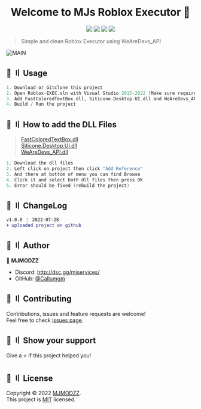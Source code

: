 <h1 align="center">Welcome to MJs Roblox Executor 👋</h1>

<p align="center">
  <img src="https://img.shields.io/badge/version-1.0.0-blue.svg?cacheSeconds=2592000" >
  <img src="https://img.shields.io/badge/Maintained%3F-yes-green.svg" >
  <img src="https://img.shields.io/badge/license-MIT-yellow.svg" >
  <img src="https://img.shields.io/github/last-commit/MJMODZZ/Roblox-Executor">
  </a>
</p>

> Simple and clean Roblox Executor using WeAreDevs_API


![MAIN](https://media.discordapp.net/attachments/990695801506381905/1002266391228977182/unknown.png)

## 🚀 〢 Usage

```c
1. Download or Gitclone this project
2. Open Roblox-EXEC.sln with Visual Studio 2015-2022 (Make sure required .NET Framework and CSHARP Packages are installed)
3. Add FastColoredTextBox.dll, Siticone.Desktop.UI.dll and WeAreDevs_API.dll to the Project
4. Build / Run the project
```

## 📃 〢 How to add the DLL Files

> [FastColoredTextBox.dll](https://github.com/MJMODZZ/Roblox-Executor/raw/main/Assets/FastColoredTextBox.dll) <br>
> [Siticone.Desktop.UI.dll](https://github.com/MJMODZZ/Roblox-Executor/raw/main/Assets/Siticone.Desktop.UI.dll) <br>
> [WeAreDevs_API.dll](https://github.com/MJMODZZ/Roblox-Executor/raw/main/Assets/WeAreDevs_API.dll) <br>

```c
1. Download the dll files
2. Left click on project then click "Add Reference"
3. And there at bottom of menu you can find Browse
4. Click it and select both dll files then press OK
5. Error should be fixed (rebuild the project)
```

## 💭 〢 ChangeLog

```diff
v1.0.0 ⋮ 2022-07-28
+ uploaded project on github

```

## 👤 〢 Author

 👤 **MJMODZZ**  
- Discord: http://dsc.gg/mjservices/  
- GitHub: [@Callumgm](https://github.com/MJMODZZ)    


## 🤝 〢 Contributing
Contributions, issues and feature requests are welcome!<br />Feel free to check
[issues page](https://github.com/MJMODZZ/Roblox-Executor/issues).  


## 🌟 〢 Show your support
Give a ⭐️ if this project helped you! 


## 📝 〢 License
 Copyright © 2022
[MJMODZZ](https://github.com/MJMODZZ).<br />  This project is [MIT](https://github.com/MJMODZZ/Roblox-Executor/blob/master/LICENCE) licensed. 
